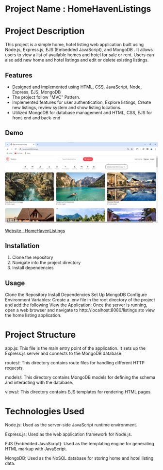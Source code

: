 # Project Name : HomeHavenListings 

# Project Description 

This project is a simple home, hotel listing web application built using Node.js, Express.js, EJS (Embedded JavaScript), and MongoDB . It allows users to view a list of available homes and hotel for sale or rent. Users can also add new home and hotel listings and edit or delete existing listings.


## Features
-  Designed and implemented using HTML, CSS, JavaScript, Node, Express, EJS, MongoDB
-  The project follow "MVC" Pattern. 
- Implemented features for user authentication, Explore listings, Create new listings, review system and show listing locations. 
- Utilized MongoDB for database management and HTML, CSS, EJS for front-end and back-end 



## Demo
![Demo](demo.png)






[Website : HomeHavenListings](https://homehavenlistings.onrender.com/listings)


## Installation

1. Clone the repository
2. Navigate into the project directory
3. Install dependencies


## Usage

Clone the Repository
Install Dependencies
Set Up MongoDB
Configure Environment Variables:
Create a .env file in the root directory of the project and add the following 
View the Application:
Once the server is running, open a web browser and navigate to 
http://localhost:8080/listings  sto view the home listing application.




# Project Structure

app.js: This file is the main entry point of the application. It sets up the Express.js server and connects to the MongoDB database.

routes/: This directory contains route files for handling different HTTP requests.

models/: This directory contains MongoDB models for defining the schema and interacting with the database.

views/: This directory contains EJS templates for rendering HTML pages.

# Technologies Used

Node.js: Used as the server-side JavaScript runtime environment.

Express.js: Used as the web application framework for Node.js.

EJS (Embedded JavaScript): Used as the templating engine for generating HTML markup with JavaScript.

MongoDB: Used as the NoSQL database for storing home and hotel listing data.





